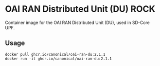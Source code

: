 # OAI RAN Distributed Unit (DU) ROCK

Container image for the OAI RAN Distributed Unit (DU), used in SD-Core UPF.

## Usage

```console
docker pull ghcr.io/canonical/oai-ran-du:2.1.1
docker run -it ghcr.io/canonical/oai-ran-du:2.1.1
```
